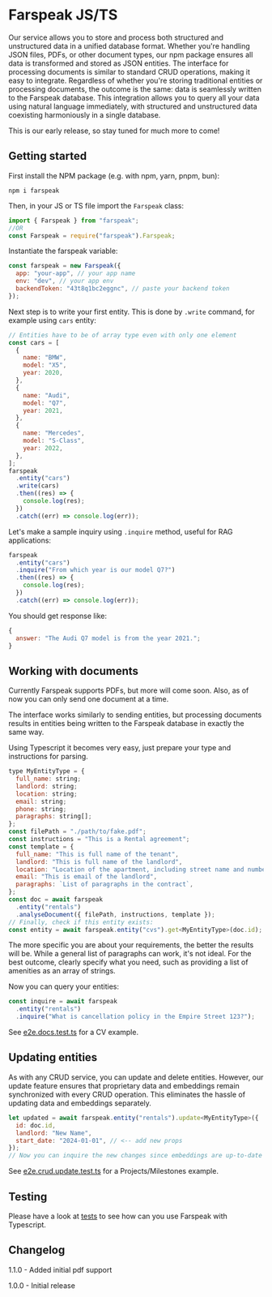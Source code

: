 # Farspeak JS/TS

Our service allows you to store and process both structured and unstructured data in a unified database format. Whether you're handling JSON files, PDFs, or other document types, our npm package ensures all data is transformed and stored as JSON entities. The interface for processing documents is similar to standard CRUD operations, making it easy to integrate. Regardless of whether you're storing traditional entities or processing documents, the outcome is the same: data is seamlessly written to the Farspeak database. This integration allows you to query all your data using natural language immediately, with structured and unstructured data coexisting harmoniously in a single database.

This is our early release, so stay tuned for much more to come!

## Getting started

First install the NPM package (e.g. with npm, yarn, pnpm, bun):

```
npm i farspeak
```

Then, in your JS or TS file import the `Farspeak` class:

```ts
import { Farspeak } from "farspeak";
//OR
const Farspeak = require("farspeak").Farspeak;
```

Instantiate the farspeak variable:

```js
const farspeak = new Farspeak({
  app: "your-app", // your app name
  env: "dev", // your app env
  backendToken: "43t8q1bc2eggnc", // paste your backend token
});
```

Next step is to write your first entity. This is done by `.write` command, for example using `cars` entity:

```js
// Entities have to be of array type even with only one element
const cars = [
  {
    name: "BMW",
    model: "X5",
    year: 2020,
  },
  {
    name: "Audi",
    model: "Q7",
    year: 2021,
  },
  {
    name: "Mercedes",
    model: "S-Class",
    year: 2022,
  },
];
farspeak
  .entity("cars")
  .write(cars)
  .then((res) => {
    console.log(res);
  })
  .catch((err) => console.log(err));
```

Let's make a sample inquiry using `.inquire` method, useful for RAG applications:

```js
farspeak
  .entity("cars")
  .inquire("From which year is our model Q7?")
  .then((res) => {
    console.log(res);
  })
  .catch((err) => console.log(err));
```

You should get response like:

```js
{
  answer: "The Audi Q7 model is from the year 2021.";
}
```

## Working with documents

Currently Farspeak supports PDFs, but more will come soon. Also, as of now you can only send one document at a time.

The interface works similarly to sending entities, but processing documents results in entities being written to the Farspeak database in exactly the same way.

Using Typescript it becomes very easy, just prepare your type and instructions for parsing.

```js
type MyEntityType = {
  full_name: string;
  landlord: string;
  location: string;
  email: string;
  phone: string;
  paragraphs: string[];
};
const filePath = "./path/to/fake.pdf";
const instructions = "This is a Rental agreement";
const template = {
  full_name: "This is full name of the tenant",
  landlord: "This is full name of the landlord",
  location: "Location of the apartment, including street name and number, country and city",
  email: "This is email of the landlord",
  paragraphs: `List of paragraphs in the contract`,
};
const doc = await farspeak
  .entity("rentals")
  .analyseDocument({ filePath, instructions, template });
// Finally, check if this entity exists:
const entity = await farspeak.entity("cvs").get<MyEntityType>(doc.id);
```

The more specific you are about your requirements, the better the results will be. While a general list of paragraphs can work, it's not ideal. For the best outcome, clearly specify what you need, such as providing a list of amenities as an array of strings.

Now you can query your entities:

```js
const inquire = await farspeak
  .entity("rentals")
  .inquire("What is cancellation policy in the Empire Street 123?");
```

See [e2e.docs.test.ts](src/test/e2e.docs.test.ts) for a CV example.

## Updating entities

As with any CRUD service, you can update and delete entities. However, our update feature ensures that proprietary data and embeddings remain synchronized with every CRUD operation. This eliminates the hassle of updating data and embeddings separately.

```js
let updated = await farspeak.entity("rentals").update<MyEntityType>({
  id: doc.id,
  landlord: "New Name",
  start_date: "2024-01-01", // <-- add new props
});
// Now you can inquire the new changes since embeddings are up-to-date
```

See [e2e.crud.update.test.ts](src/test/e2e.crud.update.test.ts) for a Projects/Milestones example.

## Testing

Please have a look at [tests](src/test) to see how can you use Farspeak with Typescript.

## Changelog

1.1.0 - Added initial pdf support

1.0.0 - Initial release
